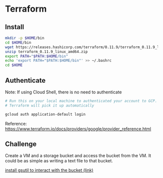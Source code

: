 # Terraform

## Install

```bash
mkdir -p $HOME/bin
cd $HOME/bin
wget https://releases.hashicorp.com/terraform/0.11.9/terraform_0.11.9_linux_amd64.zip
unzip terraform_0.11.9_linux_amd64.zip
export PATH="$PATH:$HOME/bin"
echo 'export PATH="$PATH:$HOME/bin"' >> ~/.bashrc
cd $HOME
```

## Authenticate

Note: If using Cloud Shell, there is no need to authenticate


```bash
# Run this on your local machine to authenticated your account to GCP.
# Terraform will pick it up automatically

gcloud auth application-default login
```

Reference: https://www.terraform.io/docs/providers/google/provider_reference.html

## Challenge

Create a VM and a storage bucket and access the bucket from the VM. It could be as simple as writing a text file to that bucket.



[install gsutil to interact with the bucket (link)](https://cloud.google.com/storage/docs/gsutil_install#deb)


